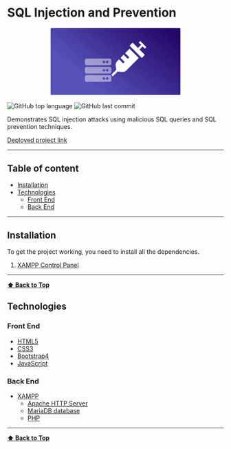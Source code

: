 # SQL Injection and Prevention

<p align="center">
<a href="https://sql-injection-and-prevention.herokuapp.com/">
<img src="SQL-Injection.png" width="60%" alt="sql-injection-and-prevention" />
</a>
</p>


![GitHub top language](https://img.shields.io/github/languages/top/zero-to-mastery/drum-root?color=gree&style=flat-square)
![GitHub last commit](https://img.shields.io/github/last-commit/zero-to-mastery/drum-root)

Demonstrates SQL injection attacks using malicious SQL queries and SQL prevention techniques.

[Deployed project link](https://sql-injection-and-prevention.herokuapp.com/)

---

## Table of content

- [Installation](#Installation)
- [Technologies](#Technologies)
  - [Front End](#Front-End)
  - [Back End](#Back-End)

---

## Installation
To get the project working, you need to install all the dependencies.
1. [XAMPP Control Panel](https://www.apachefriends.org/download.html)

---

**[⬆ Back to Top](#Table-of-content)**

## Technologies

### Front End

- [HTML5](https://html.com/)
- [CSS3](https://www.w3.org/Style/CSS/Overview.en.html)
- [Bootstrap4](https://getbootstrap.com/)
- [JavaScript](https://www.javascript.com/)

### Back End

- [XAMPP](https://www.apachefriends.org/download.html)
    - [Apache HTTP Server](https://httpd.apache.org/)
    - [MariaDB database](https://mariadb.com/)
    - [PHP](https://www.php.net/)

---

**[⬆ Back to Top](#Table-of-content)**